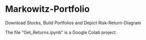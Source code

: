 # Markowitz-Portfolio
Download Stocks, Build Portfolios and Depict Risk-Return-Diagram

The file "Get_Returns.ipynb" is a Google Colab project.

